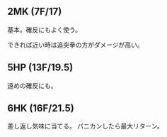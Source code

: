 ## 2MK (7F/17)

基本。確反にもよく使う。

できれば近い時は追突拳の方がダメージが高い。

## 5HP (13F/19.5)

遠めの確反にも。

## 6HK (16F/21.5)

差し返し気味に当てる。
パニカンしたら最大リターン。
